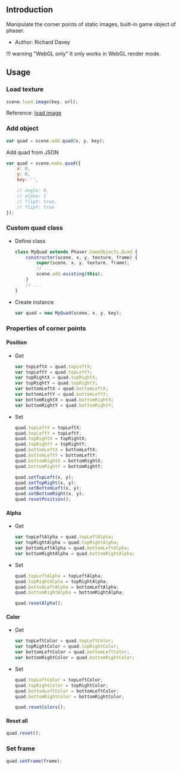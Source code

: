 ## Introduction

Manipulate the corner points of static images, built-in game object of phaser.

- Author: Richard Davey

!!! warning "WebGL only"
    It only works in WebGL render mode.

## Usage

### Load texture

```javascript
scene.load.image(key, url);
```

Reference: [load image](loader.md#image)

### Add object

```javascript
var quad = scene.add.quad(x, y, key);
```

Add quad from JSON

```javascript
var quad = scene.make.quad({
    x: 0,
    y: 0,
    key: '',

    // angle: 0,
    // alpha: 1
    // flipX: true,
    // flipY: true
});
```

### Custom quad class

- Define class
    ```javascript
    class MyQuad extends Phaser.GameObjects.Quad {
        constructor(scene, x, y, texture, frame) {
            super(scene, x, y, texture, frame);
            // ...
            scene.add.existing(this);
        }
        // ...
    }
    ```
- Create instance
    ```javascript
    var quad = new MyQuad(scene, x, y, key);
    ```

### Properties of corner points

#### Position

- Get
    ```javascript
    var topLeftX = quad.topLeftX;
    var topLeftY = quad.topLeftY;
    var topRightX = quad.topRightX;
    var topRightY = quad.topRightY;
    var bottomLeftX = quad.bottomLeftX;
    var bottomLeftY = quad.bottomLeftY;
    var bottomRightX = quad.bottomRightX;
    var bottomRightY = quad.bottomRightY;    
    ```
- Set
    ```javascript
    quad.topLeftX = topLeftX;
    quad.topLeftY = topLeftY;
    quad.topRightX = topRightX;
    quad.topRightY = topRightY;
    quad.bottomLeftX = bottomLeftX;
    quad.bottomLeftY = bottomLeftY;
    quad.bottomRightX = bottomRightX;
    quad.bottomRightY = bottomRightY;

    quad.setTopLeft(x, y);
    quad.setTopRight(x, y);
    quad.setBottomLeft(x, y);
    quad.setBottomRight(x, y);    
    quad.resetPosition();
    ```
    
#### Alpha

- Get
    ```javascript
    var topLeftAlpha = quad.topLeftAlpha;
    var topRightAlpha = quad.topRightAlpha;
    var bottomLeftAlpha = quad.bottomLeftAlpha;
    var bottomRightAlpha = quad.bottomRightAlpha;
    ```
- Set
    ```javascript
    quad.topLeftAlpha = topLeftAlpha;
    quad.topRightAlpha = topRightAlpha;
    quad.bottomLeftAlpha = bottomLeftAlpha;
    quad.bottomRightAlpha = bottomRightAlpha;

    quad.resetAlpha();
    ```

#### Color

- Get
    ```javascript
    var topLeftColor = quad.topLeftColor;
    var topRightColor = quad.topRightColor;
    var bottomLeftColor = quad.bottomLeftColor;
    var bottomRightColor = quad.bottomRightColor;
    ```
- Set
    ```javascript
    quad.topLeftColor = topLeftColor;
    quad.topRightColor = topRightColor;
    quad.bottomLeftColor = bottomLeftColor;
    quad.bottomRightColor = bottomRightColor;

    quad.resetColors();
    ```

#### Reset all

```javascript
quad.reset();
```

### Set frame

```javascript
quad.setFrame(frame);
```